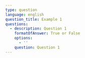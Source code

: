 ```yaml
---
type: question
language: english
question_title: Example 1
questions:
  - description: Question 1
    formatOfAnswer: True or False
    options:
      - ''
    question: Question 1
---
```


